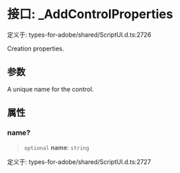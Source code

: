 # 接口: \_AddControlProperties

定义于: types-for-adobe/shared/ScriptUI.d.ts:2726

Creation properties.

## 参数

A unique name for the control.

## 属性

### name?

> `optional` **name**: `string`

定义于: types-for-adobe/shared/ScriptUI.d.ts:2727
